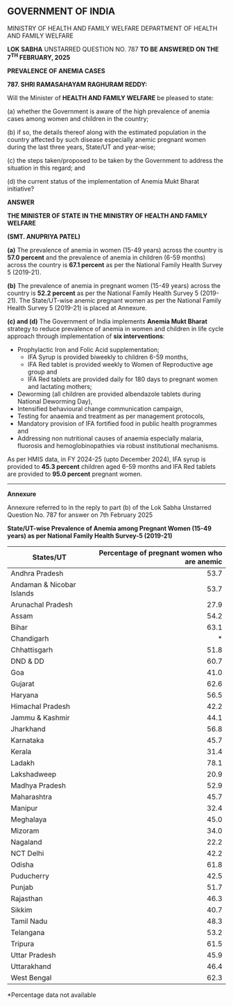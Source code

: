 ## GOVERNMENT OF INDIA

MINISTRY OF HEALTH AND FAMILY WELFARE
DEPARTMENT OF HEALTH AND FAMILY WELFARE

**LOK SABHA**
UNSTARRED QUESTION NO. 787
**TO BE ANSWERED ON THE 7<sup>TH</sup> FEBRUARY, 2025**

**PREVALENCE OF ANEMIA CASES**

**787. SHRI RAMASAHAYAM RAGHURAM REDDY:**

Will the Minister of **HEALTH AND FAMILY WELFARE** be pleased to state:

(a) whether the Government is aware of the high prevalence of anemia cases among women and children in the country;

(b) if so, the details thereof along with the estimated population in the country affected by such disease especially anemic pregnant women during the last three years, State/UT and year-wise;

(c) the steps taken/proposed to be taken by the Government to address the situation in this regard; and

(d) the current status of the implementation of Anemia Mukt Bharat initiative?

**ANSWER**

**THE MINISTER OF STATE IN THE MINISTRY OF HEALTH AND FAMILY WELFARE**

**(SMT. ANUPRIYA PATEL)**

**(a)** The prevalence of anemia in women (15-49 years) across the country is **57.0 percent** and the prevalence of anemia in children (6-59 months) across the country is **67.1 percent** as per the National Family Health Survey 5 (2019-21).

**(b)** The prevalence of anemia in pregnant women (15-49 years) across the country is **52.2 percent** as per the National Family Health Survey 5 (2019-21). The State/UT-wise anemic pregnant women as per the National Family Health Survey 5 (2019-21) is placed at Annexure.

**(c) and (d)** The Government of India implements **Anemia Mukt Bharat** strategy to reduce prevalence of anemia in women and children in life cycle approach through implementation of **six interventions**:

- Prophylactic Iron and Folic Acid supplementation;
  - IFA Syrup is provided biweekly to children 6-59 months,
  - IFA Red tablet is provided weekly to Women of Reproductive age group and
  - IFA Red tablets are provided daily for 180 days to pregnant women and lactating mothers;
- Deworming (all children are provided albendazole tablets during National Deworming Day),
- Intensified behavioural change communication campaign,
- Testing for anaemia and treatment as per management protocols,
- Mandatory provision of IFA fortified food in public health programmes and
- Addressing non nutritional causes of anaemia especially malaria, fluorosis and hemoglobinopathies via robust institutional mechanisms.

As per HMIS data, in FY 2024-25 (upto December 2024), IFA syrup is provided to **45.3 percent** children aged 6-59 months and IFA Red tablets are provided to **95.0 percent** pregnant women.

---

**Annexure**

Annexure referred to in the reply to part (b) of the Lok Sabha Unstarred Question No. 787
for answer on 7th February 2025

**State/UT-wise Prevalence of Anemia among Pregnant Women (15-49 years) as per National Family Health Survey-5 (2019-21)**

| States/UT                 | Percentage of pregnant women who are anemic |
| ------------------------- | ------------------------------------------: |
| Andhra Pradesh            |                                        53.7 |
| Andaman & Nicobar Islands |                                        53.7 |
| Arunachal Pradesh         |                                        27.9 |
| Assam                     |                                        54.2 |
| Bihar                     |                                        63.1 |
| Chandigarh                |                                          \* |
| Chhattisgarh              |                                        51.8 |
| DND & DD                  |                                        60.7 |
| Goa                       |                                        41.0 |
| Gujarat                   |                                        62.6 |
| Haryana                   |                                        56.5 |
| Himachal Pradesh          |                                        42.2 |
| Jammu & Kashmir           |                                        44.1 |
| Jharkhand                 |                                        56.8 |
| Karnataka                 |                                        45.7 |
| Kerala                    |                                        31.4 |
| Ladakh                    |                                        78.1 |
| Lakshadweep               |                                        20.9 |
| Madhya Pradesh            |                                        52.9 |
| Maharashtra               |                                        45.7 |
| Manipur                   |                                        32.4 |
| Meghalaya                 |                                        45.0 |
| Mizoram                   |                                        34.0 |
| Nagaland                  |                                        22.2 |
| NCT Delhi                 |                                        42.2 |
| Odisha                    |                                        61.8 |
| Puducherry                |                                        42.5 |
| Punjab                    |                                        51.7 |
| Rajasthan                 |                                        46.3 |
| Sikkim                    |                                        40.7 |
| Tamil Nadu                |                                        48.3 |
| Telangana                 |                                        53.2 |
| Tripura                   |                                        61.5 |
| Uttar Pradesh             |                                        45.9 |
| Uttarakhand               |                                        46.4 |
| West Bengal               |                                        62.3 |

\*Percentage data not available
